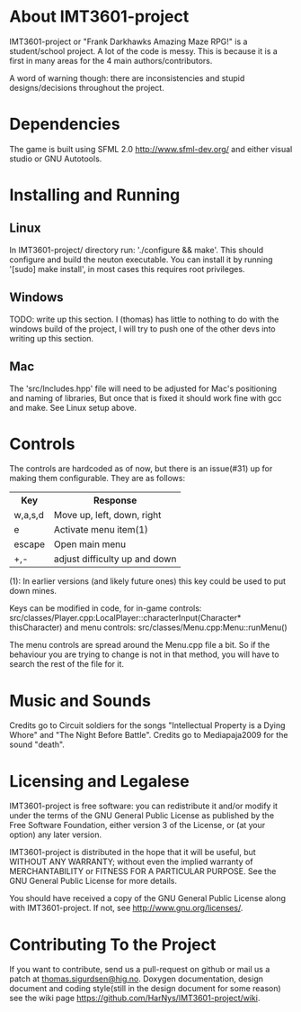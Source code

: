 
About IMT3601-project
=====================

IMT3601-project or "Frank Darkhawks Amazing Maze RPG!" is a student/school
project. A lot of the code is messy. This is because it is a first in many areas
for the 4 main authors/contributors.

A word of warning though: there are inconsistencies and stupid designs/decisions
throughout the project.

Dependencies
============

The game is built using SFML 2.0 <http://www.sfml-dev.org/> and either visual
studio or GNU Autotools.

Installing and Running
======================

Linux
-----
In IMT3601-project/ directory run: './configure && make'. This should 
configure and build the neuton executable. You can install it by running 
'[sudo] make install', in most cases this requires root privileges.

Windows
-------
TODO: write up this section.
I (thomas) has little to nothing to do with the windows build of the project,
I will try to push one of the other devs into writing up this section.

Mac
---
The 'src/Includes.hpp' file will need to be adjusted for Mac's positioning and
naming of libraries, But once that is fixed it should work fine with gcc and
make. See Linux setup above.

Controls
========
The controls are hardcoded as of now, but there is an issue(#31) up for
making them configurable. They are as follows:

<table>
	<tr>
		<th>Key</th>
		<th>Response</th>
	</tr>
	<tr>
		<td>w,a,s,d</td>
		<td>Move up, left, down, right</td>
	</tr>
	<tr>
		<td>e</td>
		<td>Activate menu item(1)</td>
	</tr>
	<tr>
		<td>escape</td>
		<td>Open main menu</td>
	</tr>
	<tr>
		<td>+,-</td>
		<td>adjust difficulty up and down</td>
	</tr>
</table>

(1): In earlier versions (and likely future ones) this key could be used
to put down mines.

Keys can be modified in code, for in-game controls:
src/classes/Player.cpp:LocalPlayer::characterInput(Character* thisCharacter)
and menu controls:
src/classes/Menu.cpp:Menu::runMenu()

The menu controls are spread around the Menu.cpp file a bit. So if the
behaviour you are trying to change is not in that method, you will have
to search the rest of the file for it.

Music and Sounds
================

Credits go to Circuit soldiers for the songs "Intellectual Property is a Dying 
Whore" and "The Night Before Battle".
Credits go to Mediapaja2009 for the sound "death".

Licensing and Legalese
=======================

IMT3601-project is free software: you can redistribute it and/or modify
it under the terms of the GNU General Public License as published by
the Free Software Foundation, either version 3 of the License, or
(at your option) any later version.

IMT3601-project is distributed in the hope that it will be useful,
but WITHOUT ANY WARRANTY; without even the implied warranty of
MERCHANTABILITY or FITNESS FOR A PARTICULAR PURPOSE.  See the
GNU General Public License for more details.

You should have received a copy of the GNU General Public License
along with IMT3601-project.  If not, see <http://www.gnu.org/licenses/>.


Contributing To the Project
===========================

If you want to contribute, send us a pull-request on github or mail us a patch
at <thomas.sigurdsen@hig.no>. Doxygen documentation, design document and coding
style(still in the design document for some reason) see the wiki
page <https://github.com/HarNys/IMT3601-project/wiki>.
